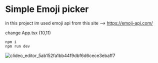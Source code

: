 # Simple Emoji picker

in this project im used emoji api from this site --> https://emoji-api.com/

change App.tsx (10,11)


```
npm i
npm run dev
```


![clideo_editor_5ab152fa1bb44f9dbf6d6cece3ebaff7](https://github.com/fywws/Emoji-Picker/assets/79212727/efdcb22f-b9af-495f-982d-9fdb14dabdbc)
